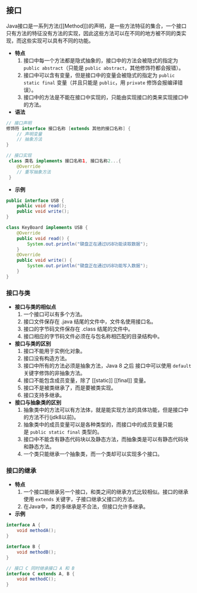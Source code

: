 ## 接口
Java接口是一系列方法([[Method]])的声明，是一些方法特征的集合，一个接口只有方法的特征没有方法的实现，因此这些方法可以在不同的地方被不同的类实现，而这些实现可以具有不同的功能。
- **特点**  
	1. 接口中每一个方法都是隐式抽象的，接口中的方法会被隐式的指定为 `public abstract`（只能是 `public abstract`，其他修饰符都会报错）。
	2. 接口中可以含有变量，但是接口中的变量会被隐式的指定为 `public static final` 变量（并且只能是 `public`，用 `private` 修饰会报编译错误）。
	3. 接口中的方法是不能在接口中实现的，只能由实现接口的类来实现接口中的方法。
- **语法**  
```java
// 接口声明
修饰符 interface 接口名称 [extends 其他的接口名称] {
	// 声明变量
	// 抽象方法
}

// 接口实现
 class 类名 implements 接口名称1, 接口名称2...{
	@Override
	// 重写抽象方法
 }
```
- **示例**  
```java
public interface USB {  
    public void read();  
    public void write();  
}

class KeyBoard implements USB {
    @Override
    public void read() {
        System.out.println("键盘正在通过USB功能读取数据");
    }
    @Override
    public void write() {
        System.out.println("键盘正在通过USB功能写入数据");
    }
}
```
### 接口与类
- **接口与类的相似点**  
	1. 一个接口可以有多个方法。
	2. 接口文件保存在 .java 结尾的文件中，文件名使用接口名。
	3. 接口的字节码文件保存在 .class 结尾的文件中。
	4. 接口相应的字节码文件必须在与包名称相匹配的目录结构中。
- **接口与类的区别**  
	1. 接口不能用于实例化对象。
	2. 接口没有构造方法。
	3. 接口中所有的方法必须是抽象方法，Java 8 之后 接口中可以使用 `default` 关键字修饰的非抽象方法。
	4. 接口不能包含成员变量，除了 [[static]] [[final]] 变量。
	5. 接口不是被类继承了，而是要被类实现。
	6. 接口支持多继承。
- **接口与抽象类的区别**  
	1. 抽象类中的方法可以有方法体，就是能实现方法的具体功能，但是接口中的方法不行(jdk8以前)。
	2. 抽象类中的成员变量可以是各种类型的，而接口中的成员变量只能是 `public static final` 类型的。
	3. 接口中不能含有静态代码块以及静态方法，而抽象类是可以有静态代码块和静态方法。
	4. 一个类只能继承一个抽象类，而一个类却可以实现多个接口。
### 接口的继承
- **特点**
	1. 一个接口能继承另一个接口，和类之间的继承方式比较相似。接口的继承使用 `extends` 关键字，子接口继承父接口的方法。
	2. 在Java中，类的多继承是不合法，但接口允许多继承。
- **示例**
```java
interface A {
    void methodA();
}

interface B {
    void methodB();
}

// 接口 C 同时继承接口 A 和 B
interface C extends A, B {
    void methodC();
}
```
